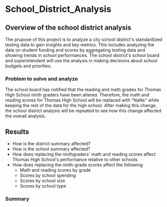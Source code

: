 # School_District_Analysis

## Overview of the school district analysis
The prupose of this project is to analyze a city school district's standardized testing data to gain insights and key metrics. This includes analyzing the data on student funding and scores by aggregating testing data and showing trends in school performances. The school district's school board and superintendent will use the analysis in making decisions about school budgets and priorities.

### Problem to solve and analyze
The school board has notified that the reading and math grades for Thomas High School ninth graders have been altered. Therefore, the math and reading scores for Thomas High School will be replaced with "NaNs" while keeping the rest of the data for the high school. After making this change, the school district analysis will be repeated to see how this change affected the overall analysis.




## Results 
* How is the district summary affected?
* How is the school summary affected?
* How does replacing the ninthgraders' math and reading scores affect Thomas High School's performance relative to other schools
* How does replacing the ninth-grade scores affect the following
  * Math and reading scores by grade
  * Scores by school spending
  * Scores by school size
  * Scores by school type



### Summary
